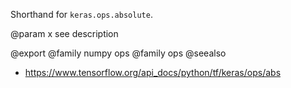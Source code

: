 Shorthand for `keras.ops.absolute`.

@param x
see description

@export
@family numpy ops
@family ops
@seealso
+ <https://www.tensorflow.org/api_docs/python/tf/keras/ops/abs>
